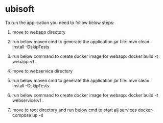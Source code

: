 # ubisoft

To run the application you need to follow below steps:

1. move to webapp directory

2. run below maven cmd to generate the application jar file:
	mvn clean install -DskipTests
	
3. run below command to create docker image for webapp:
	docker build  -t webapp:v1 .
	
4. move to webservice directory

5. run below maven cmd to generate the application jar file:
	mvn clean install -DskipTests
	
6. run below command to create docker image for webapp:
	docker build  -t webservice:v1 .
	
7. move to root directory and run below cmd to start all services 
	docker-compose up -d